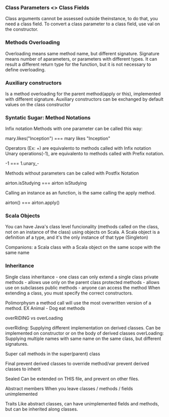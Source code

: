
<h3>Class Parameters <> Class Fields </h3>

Class arguments cannot be assessed outside theinstance, to do that, you need a class field.
To convert a class parameter to a class field, use val on the constructor.

<h3>Methods Overloading</h3>  

Overloading means same method name, but different signature.
Signature means number of aparameters, or parameters with different types. It can result a different return type for the function, but it is not necessary to define overloading.

<h3>Auxiliary constructors</h3>

Is a method overloading for the parent method(apply or this), implemented with different signature.
Auxiliary constructors can be exchanged by default values on the class constructor 

<h3>Syntatic Sugar: Method Notations</h3>

Infix notation
Methods with one parameter can be called this way:

mary.likes("Inception") === mary likes "Inception"

Operators (Ex: +) are equivalento to methods called with Infix notation
Unary operations(-1), are equivalento to methods called with Prefix notation.

-1 === 1.unary_-

Methods without parameters can be called with Postfix Notation

airton.isStudying === airton isStudying

Calling an instance as an function, is the same calling the apply method.

airton() ===  airton.apply()

<h3>Scala Objects</h3>

You can have Java's class level funcionality (methods called on the class, not on an instance of the class) using objects on Scala.
A Scala object is a definition af a type, and it's the only instance of that type (Singleton)

Companions: a Scala class with a Scala object on the same scope with the same name

<h3>Inheritance</h3>

Single class inheritance - one class can only extend a single class
private methods - allows use only on the parent class
protected methods - allows use on subclasses
public methods - anyone can access the method
When extending a class, you must specify the correct constructors.

Polimorphysm
a method call will use the most overwritten version of a method.
EX Animal - Dog eat methods

overRiDING vs overLoading

overRiding: Supplying different implementation on derived classes. Can be implemented on constructor or on the body of derived classes
overLoading: Supplying multiple names with same name on the same class, but different signatures.

Super
call methods in the super(parent) class

Final
prevent derived classes to override method/var
prevent derived classes to inherit

Sealed
Can be extended on THIS file, and prevent on other files.

Abstract members
When you leave classes / methods / fields unimplemented

Traits
Like abstract classes, can have unimplemented fields and methods, but can be inherited along classes.